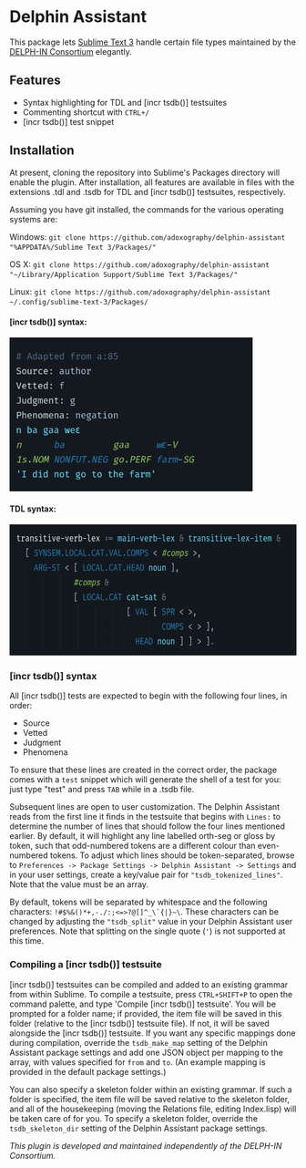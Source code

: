 # Delphin Assistant
This package lets [Sublime Text 3](https://www.sublimetext.com/) handle certain file types maintained by the [DELPH-IN Consortium](http://moin.delph-in.net) elegantly.

## Features
* Syntax highlighting for TDL and [incr tsdb()] testsuites
* Commenting shortcut with `CTRL+/`
* [incr tsdb()] test snippet

## Installation 
At present, cloning the repository into Sublime's Packages directory will enable the plugin. After installation, all features are available in files with the extensions .tdl and .tsdb for TDL and [incr tsdb()] testsuites, respectively.

Assuming you have git installed, the commands for the various operating systems are:

Windows: `git clone https://github.com/adoxography/delphin-assistant "%APPDATA%/Sublime Text 3/Packages/"`

OS X: `git clone https://github.com/adoxography/delphin-assistant "~/Library/Application Support/Sublime Text 3/Packages/"`

Linux: `git clone https://github.com/adoxography/delphin-assistant ~/.config/sublime-text-3/Packages/`


#### [incr tsdb()] syntax:
<img src="screenshots/tsdb.png" height=270 title="[incr tsdb()] syntax highlighting screenshot" />

#### TDL syntax:
<img src="screenshots/tdl.png" height=230 title="TDL syntax highlighting screenshot" />

### [incr tsdb()] syntax
All [incr tsdb()] tests are expected to begin with the following four lines, in order:
* Source
* Vetted
* Judgment
* Phenomena

To ensure that these lines are created in the correct order, the package comes with a `test` snippet which will generate the shell of a test for you: just type "test" and press `TAB` while in a .tsdb file.

Subsequent lines are open to user customization. The Delphin Assistant reads from the first line it finds in the testsuite that begins with `Lines:` to determine the number of lines that should follow the four lines mentioned earlier. By default, it will highlight any line labelled orth-seg or gloss by token, such that odd-numbered tokens are a different colour than even-numbered tokens. To adjust which lines should be token-separated, browse to `Preferences -> Package Settings -> Delphin Assistant -> Settings` and in your user settings, create a key/value pair for `"tsdb_tokenized_lines"`. Note that the value must be an array.

By default, tokens will be separated by whitespace and the following characters: ``!#$%&()*+,-./:;<=>?@[]^_\`{|}~\``. These characters can be changed by adjusting the `"tsdb_split"` value in your Delphin Assistant user preferences. Note that splitting on the single quote (`'`) is not supported at this time.

### Compiling a [incr tsdb()] testsuite
[incr tsdb()] testsuites can be compiled and added to an existing grammar from within Sublime. To compile a testsuite, press `CTRL+SHIFT+P` to open the command palette, and type 'Compile [incr tsdb()] testsuite'. You will be prompted for a folder name; if provided, the item file will be saved in this folder (relative to the [incr tsdb()] testsuite file). If not, it will be saved alongside the [incr tsdb()] testsuite. If you want any specific mappings done during compilation, override the `tsdb_make_map` setting of the Delphin Assistant package settings and add one JSON object per mapping to the array, with values specified for `from` and `to`. (An example mapping is provided in the default package settings.)

You can also specify a skeleton folder within an existing grammar. If such a folder is specified, the item file will be saved relative to the skeleton folder, and all of the housekeeping (moving the Relations file, editing Index.lisp) will be taken care of for you. To specify a skeleton folder, override the `tsdb_skeleton_dir` setting of the Delphin Assistant package settings.

*This plugin is developed and maintained independently of the DELPH-IN Consortium.*
